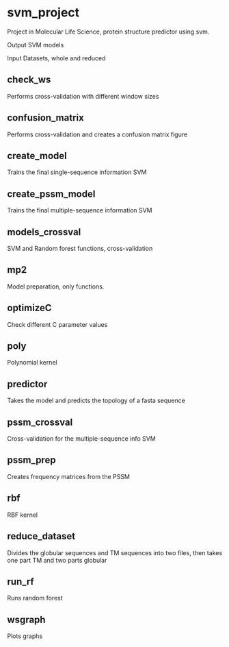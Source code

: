 # svm_project
Project in Molecular Life Science, protein structure predictor using svm.

Output
SVM models

Input
Datasets, whole and reduced

check_ws
-
Performs cross-validation with different window sizes

confusion_matrix
-
Performs cross-validation and creates a confusion matrix figure

create_model
-
Trains the final single-sequence information SVM

create_pssm_model
-
Trains the final multiple-sequence information SVM

models_crossval
-
SVM and Random forest functions, cross-validation

mp2
-
Model preparation, only functions. 

optimizeC
-
Check different C parameter values

poly
-
Polynomial kernel

predictor
-
Takes the model and predicts the topology of a fasta sequence 

pssm_crossval
-
Cross-validation for the multiple-sequence info SVM

pssm_prep
-
Creates frequency matrices from the PSSM

rbf
-
RBF kernel

reduce_dataset
-
Divides the globular sequences and TM sequences into two files, then takes one part TM and two parts globular

run_rf
-
Runs random forest 

wsgraph
-
Plots graphs
